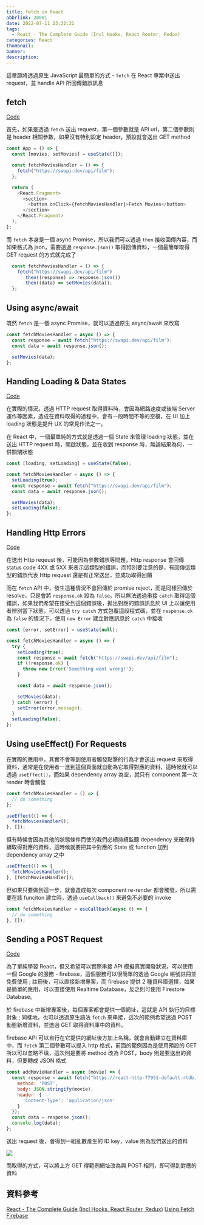```yaml
---
title: fetch in React
abbrlink: 20001
date: 2022-07-11 23:32:31
tags:
  - React - The Complete Guide (Incl Hooks, React Router, Redux)
categories: React
thumbnail:
banner:
description:
---
```


這章節將透過原生 JavaScript 最簡單的方式 - `fetch` 在 React 專案中送出 request，並 handle API 所回傳錯誤訊息

<!-- more -->

## fetch
[Code](https://github.com/Jerry-Yeh/React-The-Complete-Guide-Section14/commit/c4b73b1fd8a91040decd223517efe7fb50669006)

首先，如果是透過 `fetch` 送出 request，第一個參數就是 API url，第二個參數則是 header 相關參數，如果沒有特別設定 header，預設就會送出 GET method

```js
const App = () => {
  const [movies, setMovies] = useState([]);

  const fetchMoviesHandler = () => {
    fetch("https://swapi.dev/api/film");
  };

  return (
    <React.Fragment>
      <section>
        <button onClick={fetchMoviesHandler}>Fetch Movies</button>
      </section>
    </React.Fragment>
  );
};
```

而 `fetch` 本身是一個 async Promise，所以我們可以透過 `then` 接收回傳內容，而如果格式為 json，需要透過 `response.json()` 取得回傳資料，一個最簡單取得 GET request 的方式就完成了

```js
  const fetchMoviesHandler = () => {
    fetch("https://swapi.dev/api/film")
      .then((response) => response.json())
      .then((data) => setMovies(data));
  };
```

## Using async/await

既然 `fetch` 是一個 async Promise，就可以透過原生 async/await 來改寫

```js
const fetchMoviesHandler = async () => {
  const response = await fetch("https://swapi.dev/api/film");
  const data = await response.json();

  setMovies(data);
};
```

## Handing Loading & Data States
[Code](https://github.com/Jerry-Yeh/React-The-Complete-Guide-Section14/commit/9c3ad7e3aabd799e4d6e1e39cc03b7ef26e810a7)

在實際的情況。透過 HTTP request 取得資料時，會因為網路速度或後端 Server 運作等因素，造成在資料取得的過程中，會有一段時間不等的空檔，在 UI 加上 loading 狀態是提升 UX 的常見作法之一。

在 React 中，一個最單純的方式就是透過一個 State 來管理 loading 狀態，並在送出 HTTP request 時，開啟狀態，並在收到 response 時，無論結果為何，一併關閉狀態

```js
const [loading, setLoading] = useState(false); 

const fetchMoviesHandler = async () => {
  setLoading(true);
  const response = await fetch("https://swapi.dev/api/film");
  const data = await response.json();

  setMovies(data);
  setLoading(false);
};
```

## Handling Http Errors
[Code](https://github.com/Jerry-Yeh/React-The-Complete-Guide-Section14/commit/7255fabc8620a2673ad18c0b88bd8f2baae8f0c1)

在送出 Http reqeust 後，可能因為參數錯誤等問題，Http response 會回傳 status code 4XX 或 5XX 來表示這類型的錯誤，而特別要注意的是，有回傳這類型的錯誤代表 Http request 還是有正常送出，並成功取得回饋

而在 `fetch` API 中，發生這種情況不會回傳於 promise reject，而是同樣回傳於 resolve，只是會將 `response.ok` 設為 `false`，所以無法透過串接 `catch` 取得這個錯誤，如果我們希望在接受到這個錯誤後，拋出對應的錯誤訊息於 UI 上以讓使用者辨別當下狀態，可以透過 `try catch` 方式包覆這段程式碼，並在 `response.ok` 為 `false` 的情況下，使用 `new Error` 建立對應訊息於 `catch` 中接收

```js
const [error, setError] = useState(null); 

const fetchMoviesHandler = async () => {
  try {
    setLoading(true);
    const response = await fetch("https://swapi.dev/api/film");
    if (!response.ok) {
      throw new Error('Something went wrong!');
    }

    const data = await response.json();

    setMovies(data);
  } catch (error) {
    setError(error.message);
  }
  setLoading(false);
};
```

## Using useEffect() For Requests

在實際的應用中，其實不會等到使用者觸發點擊的行為才會送出 request 來取得資料，通常是在使用者一進到這個頁面就自動為它取得對應的資料，這時候就可以透過 `useEffect()`，而如果 dependency array 為空，就只有 component 第一次 render 時會觸發

```js
const fetchMoviesHandler = () => {
  // do something
};

useEffect(() => {
  fetchMoviesHandler();
}, []);
```

但有時候會因為其他的狀態條件而使的我們必續持續監聽 dependency 來確保持續取得對應的資料，這時候就要把其中對應的 State 或 function 加到 dependency array 之中

```js
useEffect(() => {
  fetchMoviesHandler();
}, [fetchMoviesHandler]);
```

但如果只要做到這一步，就會造成每次 component re-render 都會觸發，所以需要在該 funciton 建立時，透過 `useCallback()` 來避免不必要的 invoke

```js
const fetchMoviesHandler = useCallback(async () => {
  // do something
}, []);
```

## Sending a POST Request
[Code](https://github.com/Jerry-Yeh/React-The-Complete-Guide-Section14/commit/b0cffff946655ca3a85102c2ace79c03fadc2801)

為了單純學習 React，但又希望可以實際串接 API 模擬真實開發狀況，可以使用一個 Google 的服務 - firebase，這個服務可以很簡單的透過 Google 帳號註冊並免費使用 ; 註冊後，可以直接新增專案，而 firebase 提供 2 種資料庫選擇，如果是簡單的應用，可以直接使用 Realtime Database，反之則可使用 Firestore Database。

於 firebase 中新增專案後，每個專案都會提供一個網址，這就是 API 執行的目標對象 ; 同樣地，也可以透過原生語法 `fetch` 來串接，這次的範例希望透過 POST 動態新增資料，並透過 GET 取得資料庫中的資料。

firebase API 可以自行在它提供的網址後方加上名稱，就會自動建立在資料庫中，而 `fetch` 第二個參數可以提入 http 格式，前面的範例因為是使用預設的 GET 所以可以忽略不填，這次則是要將 method 改為 POST，body 則是要送出的資料，但要轉成 JSON 格式

```js
const addMovieHandler = async (movie) => {
  const response = await fetch("https://react-http-77951-default-rtdb.firebaseio.com/movies.json", {
    method: 'POST',
    body: JSON.stringify(movie),
    header: {
      'Content-Type': 'application/json'
    }
  });
  const data = response.json();
  console.log(data);
};
```

送出 request 後，會得到一組亂數產生的 ID key，value 則為我們送出的資料

![](response-data.png)

而取得的方式，可以將上方 GET 得範例網址改為與 POST 相同，即可得到對應的資料

## 資料參考

[React - The Complete Guide (Incl Hooks, React Router, Redux)](https://www.udemy.com/course/react-the-complete-guide-incl-redux/)
[Using Fetch](https://developer.mozilla.org/zh-TW/docs/Web/API/Fetch_API/Using_Fetch)
[Firebase](https://console.firebase.google.com/u/0/project/react-http-77951/database/react-http-77951-default-rtdb/data/~2F)